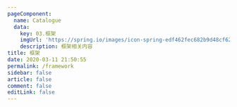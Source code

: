 ```yaml
---
pageComponent: 
  name: Catalogue
  data: 
    key: 03.框架
    imgUrl: 'https://spring.io/images/icon-spring-edf462fec682b9d48cf628eaf9e19521.svg'
    description: 框架相关内容
title: 框架
date: 2020-03-11 21:50:55
permalink: /framework
sidebar: false
article: false
comment: false
editLink: false
---
```

